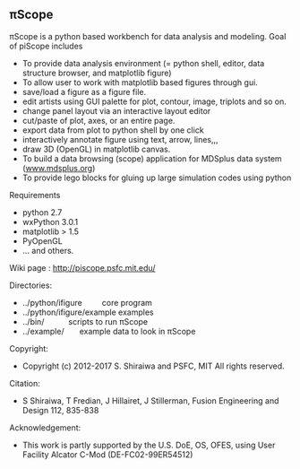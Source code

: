 ## &pi;Scope
&pi;Scope is a python based workbench for data analysis and modeling.
Goal of piScope includes

* To provide data analysis environment (= python shell, editor, data structure browser, and matplotlib figure)
* To allow user to work with matplotlib based figures through gui.
 * save/load a figure as a figure file.
 * edit artists using GUI palette for plot, contour, image, triplots and so on.
 * change panel layout via an interactive layout editor
 * cut/paste of plot, axes, or an entire page.
 * export data from plot to python shell by one click
 * interactively annotate figure using text, arrow, lines,,,
 * draw 3D (OpenGL) in matplotlib canvas.
* To build a data browsing (scope) application for MDSplus data system (www.mdsplus.org)
* To provide lego blocks for gluing up large simulation codes using python
     
Requirements
*  python 2.7
*  wxPython 3.0.1
*  matplotlib > 1.5
*  PyOpenGL
*  ... and others.
  
Wiki page : http://piscope.psfc.mit.edu/

Directories:
* ../python/ifigure             core program
* ../python/ifigure/example              examples
* ../bin/                        scripts to run &pi;Scope
* ../example/                   example data to look in &pi;Scope

Copyright: 
*  Copyright (c) 2012-2017 S. Shiraiwa and PSFC, MIT All rights reserved.

Citation: 
*  S Shiraiwa, T Fredian, J Hillairet, J Stillerman, Fusion Engineering and Design 112, 835-838

Acknowledgement:
*  This work is partly supported by the U.S. DoE, OS, OFES, using User Facility Alcator C-Mod (DE-FC02-99ER54512)
